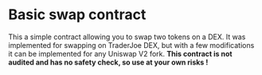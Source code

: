 # Basic swap contract
This a simple contract allowing you to swap two tokens on a DEX.
It was implemented for swapping on TraderJoe DEX, but with a few modifications it can be implemented for any Uniswap V2 fork.
**This contract is not audited and has no safety check, so use at your own risks !**